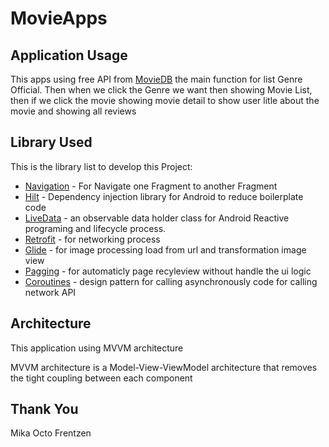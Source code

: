 # MovieApps

## Application Usage
This apps using free API from [MovieDB] the main function for list Genre Official. Then when we click the Genre we want then showing Movie List, then if we click the movie showing movie detail to show user litle about the movie and showing all reviews


## Library Used

This is the library list to develop this Project:

- [Navigation] - For Navigate one Fragment to another Fragment
- [Hilt] - Dependency injection library for Android to reduce boilerplate code
- [LiveData] - an observable data holder class for Android Reactive programing and lifecycle process.
- [Retrofit] - for networking process
- [Glide] - for image processing load from url and transformation image view
- [Pagging] - for automaticly page recyleview without handle the ui logic
- [Coroutines] - design pattern for calling asynchronously code for calling network API


## Architecture

This application using MVVM architecture

MVVM architecture is a Model-View-ViewModel architecture that removes the tight coupling between each component

## Thank You


Mika Octo Frentzen


[Navigation]: <https://developer.android.com/guide/navigation>
[Hilt]: <https://developer.android.com/training/dependency-injection/hilt-android>
[LiveData]: <https://developer.android.com/topic/libraries/architecture/livedata>
[Retrofit]:<https://square.github.io/retrofit/>
[Glide]:<https://bumptech.github.io/glide/>
[Pagging]:<https://developer.android.com/topic/libraries/architecture/paging/v3-overview>
[Coroutines]:<https://developer.android.com/kotlin/coroutines>
[MovieDB]:<https://www.themoviedb.org/documentation/api>
